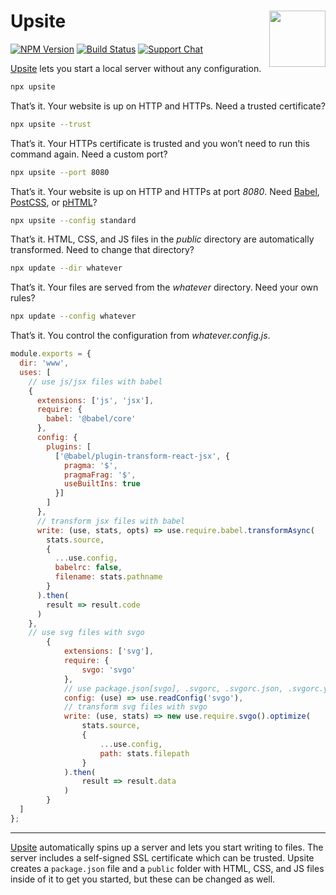 # Upsite [<img src="https://jonathantneal.github.io/node-logo.svg" alt="" width="90" height="90" align="right">][Upsite]

[![NPM Version][npm-img]][npm-url]
[![Build Status][cli-img]][cli-url]
[![Support Chat][git-img]][git-url]

[Upsite] lets you start a local server without any configuration.

```bash
npx upsite
```

That’s it. Your website is up on HTTP and HTTPs. Need a trusted certificate?

```bash
npx upsite --trust
```

That’s it. Your HTTPs certificate is trusted and you won’t need to run this
command again. Need a custom port?

```bash
npx upsite --port 8080
```

That’s it. Your website is up on HTTP and HTTPs at port _8080_. Need [Babel],
[PostCSS], or [pHTML]?

```bash
npx upsite --config standard
```

That’s it. HTML, CSS, and JS files in the _public_ directory are automatically
transformed. Need to change that directory?

```bash
npx update --dir whatever
```

That’s it. Your files are served from the _whatever_ directory. Need your own
rules?

```bash
npx update --config whatever 
```

That’s it. You control the configuration from _whatever.config.js_.

```js
module.exports = {
  dir: 'www',
  uses: [
    // use js/jsx files with babel
    {
      extensions: ['js', 'jsx'],
      require: {
        babel: '@babel/core'
      },
      config: {
        plugins: [
          ['@babel/plugin-transform-react-jsx', {
            pragma: '$',
            pragmaFrag: '$',
            useBuiltIns: true
          }]
        ]
      },
      // transform jsx files with babel
      write: (use, stats, opts) => use.require.babel.transformAsync(
        stats.source,
        {
          ...use.config,
          babelrc: false,
          filename: stats.pathname
        }
      ).then(
        result => result.code
      )
    },
    // use svg files with svgo
		{
			extensions: ['svg'],
			require: {
				svgo: 'svgo'
			},
			// use package.json[svgo], .svgorc, .svgorc.json, .svgorc.yaml, .svgorc.yml, .svgorc.js, svgo.config.js
			config: (use) => use.readConfig('svgo'),
			// transform svg files with svgo
			write: (use, stats) => new use.require.svgo().optimize(
				stats.source,
				{
					...use.config,
					path: stats.filepath
				}
			).then(
				result => result.data
			)
		}
  ]
};
```

---

[Upsite] automatically spins up a server and lets you start writing to files.
The server includes a self-signed SSL certificate which can be trusted. Upsite
creates a `package.json` file and a `public` folder with HTML, CSS, and JS
files inside of it to get you started, but these can be changed as well.

[cli-img]: https://img.shields.io/travis/jonathantneal/upsite.svg
[cli-url]: https://travis-ci.org/jonathantneal/upsite
[git-img]: https://img.shields.io/badge/support-chat-blue.svg
[git-url]: https://gitter.im/postcss/postcss
[npm-img]: https://img.shields.io/npm/v/upsite.svg
[npm-url]: https://www.npmjs.com/package/upsite

[Babel]: https://github.com/babel/babel/
[Express]: http://expressjs.com/
[Express Variable]: https://github.com/jonathantneal/express-variable
[pHTML]: https://github.com/phtmlorg/phtml
[PostCSS]: https://github.com/postcss/postcss
[Upsite]: https://github.com/jonathantneal/upsite
